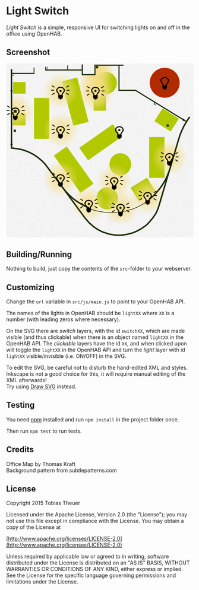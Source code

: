 Light Switch
==================

*Light Switch* is a simple, responsive UI for switching lights on and off in the office using OpenHAB.

## Screenshot

![Screenshot](screenshot.png)

## Building/Running

Nothing to build, just copy the contents of the `src`-folder to your webserver.

## Customizing

Change the `url` variable in `src/js/main.js` to point to your OpenHAB API.

The names of the lights in OpenHAB should be `lightXX` where `XX` is a number (with leading zeros where necessary).

On the SVG there are *switch* layers, with the id `switchXX`, which are made visible (and thus clickable) when there is
an object named `lightXX` in the OpenHAB API.
The *clickable* layers have the id `XX`, and when clicked upon will toggle the `lightXX` in the OpenHAB API and turn the
*light* layer with id `lightXX` visible/invisible (i.e. ON/OFF) in the SVG.

To edit the SVG, be careful not to disturb the hand-edited XML and styles. Inkscape is not a good choice for this, it
will require manual editing of the XML afterwards!  
Try using [Draw SVG](http://www.drawsvg.org/) instead.

## Testing

You need [npm](https://www.npmjs.com/) installed and run `npm install` in the project folder once.

Then run `npm test` to run tests.

## Credits
Office Map by Thomas Kraft  
Background pattern from subtlepatterns.com

## License
Copyright 2015 Tobias Theuer

Licensed under the Apache License, Version 2.0 (the "License");
you may not use this file except in compliance with the License.
You may obtain a copy of the License at

[http://www.apache.org/licenses/LICENSE-2.0](http://www.apache.org/licenses/LICENSE-2.0)

Unless required by applicable law or agreed to in writing, software
distributed under the License is distributed on an "AS IS" BASIS,
WITHOUT WARRANTIES OR CONDITIONS OF ANY KIND, either express or implied.
See the License for the specific language governing permissions and
limitations under the License.
